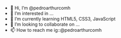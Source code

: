 - 👋 Hi, I’m @pedroarthurcomh
- 👀 I’m interested in ...
- 🌱 I’m currently learning HTML5, CSS3, JavaScript
- 💞️ I’m looking to collaborate on ...
- 📫 How to reach me ig::@pedroarthurcomh

<!---
pedroarthurcomh/pedroarthurcomh is a ✨ special ✨ repository because its `README.md` (this file) appears on your GitHub profile.
You can click the Preview link to take a look at your changes.
--->
